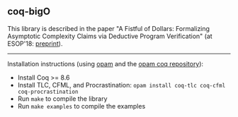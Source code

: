 ## coq-bigO

This library is described in the paper "A Fistful of Dollars: Formalizing
Asymptotic Complexity Claims via Deductive Program Verification" (at
ESOP'18:
[preprint](http://gallium.inria.fr/~agueneau/publis/gueneau-chargueraud-pottier-coq-bigO.pdf)).

-----------

Installation instructions (using [opam](https://opam.ocaml.org) and
the [opam coq repository](https://github.com/coq/opam-coq-archive)):

- Install Coq >= 8.6
- Install TLC, CFML, and Procrastination: `opam install coq-tlc coq-cfml coq-procrastination`
- Run `make` to compile the library
- Run `make examples` to compile the examples
